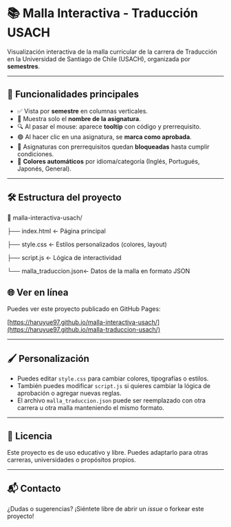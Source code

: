 # 📚 Malla Interactiva - Traducción USACH

Visualización interactiva de la malla curricular de la carrera de Traducción en la Universidad de Santiago de Chile (USACH), organizada por **semestres**.

---

## 🚀 Funcionalidades principales

- ✅ Vista por **semestre** en columnas verticales.
- 🧩 Muestra solo el **nombre de la asignatura**.
- 🔍 Al pasar el mouse: aparece **tooltip** con código y prerrequisito.
- 🟢 Al hacer clic en una asignatura, se **marca como aprobada**.
- 🔐 Asignaturas con prerrequisitos quedan **bloqueadas** hasta cumplir condiciones.
- 🎨 **Colores automáticos** por idioma/categoría (Inglés, Portugués, Japonés, General).

---

## 🛠 Estructura del proyecto

📁 malla-interactiva-usach/

├── index.html ← Página principal

├── style.css ← Estilos personalizados (colores, layout)

├── script.js ← Lógica de interactividad

└── malla_traduccion.json← Datos de la malla en formato JSON

## 🌐 Ver en línea

Puedes ver este proyecto publicado en GitHub Pages:

[https://haruyue97.github.io/malla-interactiva-usach/](https://haruyue97.github.io/malla-traduccion-usach/)

---

## 🖌 Personalización

- Puedes editar `style.css` para cambiar colores, tipografías o estilos.
- También puedes modificar `script.js` si quieres cambiar la lógica de aprobación o agregar nuevas reglas.
- El archivo `malla_traduccion.json` puede ser reemplazado con otra carrera u otra malla manteniendo el mismo formato.

---

## 📄 Licencia

Este proyecto es de uso educativo y libre. Puedes adaptarlo para otras carreras, universidades o propósitos propios.

---

## 📬 Contacto

¿Dudas o sugerencias? ¡Siéntete libre de abrir un _issue_ o forkear este proyecto!

